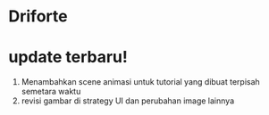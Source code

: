 # Driforte

# update terbaru!
1. Menambahkan scene animasi untuk tutorial yang dibuat terpisah semetara waktu
2. revisi gambar di strategy UI dan perubahan image lainnya
